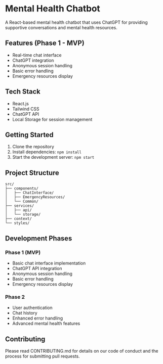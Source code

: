 # Mental Health Chatbot

A React-based mental health chatbot that uses ChatGPT for providing supportive conversations and mental health resources.

## Features (Phase 1 - MVP)

- Real-time chat interface
- ChatGPT integration
- Anonymous session handling
- Basic error handling
- Emergency resources display

## Tech Stack

- React.js
- Tailwind CSS
- ChatGPT API
- Local Storage for session management

## Getting Started

1. Clone the repository
2. Install dependencies: `npm install`
3. Start the development server: `npm start`

## Project Structure

```
src/
├── components/
│   ├── ChatInterface/
│   ├── EmergencyResources/
│   └── Common/
├── services/
│   ├── api/
│   └── storage/
├── context/
└── styles/
```

## Development Phases

### Phase 1 (MVP)
- Basic chat interface implementation
- ChatGPT API integration
- Anonymous session handling
- Basic error handling
- Emergency resources display

### Phase 2
- User authentication
- Chat history
- Enhanced error handling
- Advanced mental health features

## Contributing

Please read CONTRIBUTING.md for details on our code of conduct and the process for submitting pull requests.